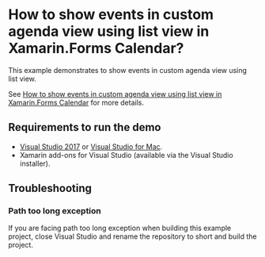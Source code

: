 # How to show events in custom agenda view using list view in Xamarin.Forms Calendar?

This example demonstrates to show events in custom agenda view using list view.

See [How to show events in custom agenda view using list view in Xamarin.Forms Calendar](https://www.syncfusion.com/kb/10325/how-to-show-events-in-custom-agenda-view-using-list-view-in-xamarin-forms-calendar) for more details.

## <a name="requirements-to-run-the-demo"></a>Requirements to run the demo ##

* [Visual Studio 2017](https://visualstudio.microsoft.com/downloads/) or [Visual Studio for Mac](https://visualstudio.microsoft.com/vs/mac/).
* Xamarin add-ons for Visual Studio (available via the Visual Studio installer).

## <a name="troubleshooting"></a>Troubleshooting ##
### Path too long exception
If you are facing path too long exception when building this example project, close Visual Studio and rename the repository to short and build the project.



